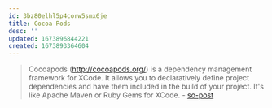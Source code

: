 ```yaml
---
id: 3bz80elhl5p4corw5smx6je
title: Cocoa Pods
desc: ''
updated: 1673896844221
created: 1673893364604
---
```


> Cocoapods (http://cocoapods.org/) is a dependency management framework for XCode. It allows you to declaratively define project dependencies and have them included in the build of your project. It's like Apache Maven or Ruby Gems for XCode. - [so-post](https://stackoverflow.com/questions/14003747/what-is-a-podspec-file)